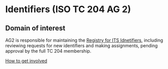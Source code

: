 # Identifiers (ISO TC 204 AG 2)

## Domain of interest

AG2 is responsible for maintaining the [Registry for ITS Idnetifiers](https://iso-tc204.github.io/iso5345/), including reviewing requests for new identifiers and making assignments, pending approval by the full TC 204 membership.

[How to get involved](../contact.md)
